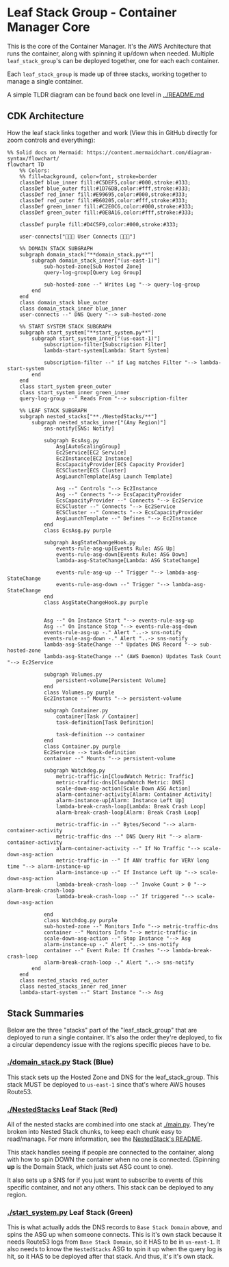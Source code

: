 # Leaf Stack Group - Container Manager Core

This is the core of the Container Manager. It's the AWS Architecture that runs the container, along with spinning it up/down when needed. Multiple `leaf_stack_group`'s can be deployed together, one for each each container.

Each `leaf_stack_group` is made up of three stacks, working together to manage a single container.

A simple TLDR diagram can be found back one level in [../README.md](../README.md#leaf-stack-summary)

## CDK Architecture

How the leaf stack links together and work (View this in GitHub directly for zoom controls and everything):

```mermaid
%% Solid docs on Mermaid: https://content.mermaidchart.com/diagram-syntax/flowchart/
flowchart TD
    %% Colors:
    %% fill=background, color=font, stroke=border
    classDef blue_inner fill:#C5DEF5,color:#000,stroke:#333;
    classDef blue_outer fill:#1D76DB,color:#fff,stroke:#333;
    classDef red_inner fill:#E99695,color:#000,stroke:#333;
    classDef red_outer fill:#B60205,color:#fff,stroke:#333;
    classDef green_inner fill:#C2E0C6,color:#000,stroke:#333;
    classDef green_outer fill:#0E8A16,color:#fff,stroke:#333;

    classDef purple fill:#D4C5F9,color:#000,stroke:#333;

    user-connects["🧑‍🤝‍🧑 User Connects 🧑‍🤝‍🧑"]

    %% DOMAIN STACK SUBGRAPH
    subgraph domain_stack["**domain_stack.py**"]
        subgraph domain_stack_inner["(us-east-1)"]
            sub-hosted-zone[Sub Hosted Zone]
            query-log-group[Query Log Group]

            sub-hosted-zone --" Writes Log "--> query-log-group
        end
    end
    class domain_stack blue_outer
    class domain_stack_inner blue_inner
    user-connects --" DNS Query "--> sub-hosted-zone

    %% START SYSTEM STACK SUBGRAPH
    subgraph start_system["**start_system.py**"]
        subgraph start_system_inner["(us-east-1)"]
            subscription-filter[Subscription Filter]
            lambda-start-system[Lambda: Start System]

            subscription-filter --" if Log matches Filter "--> lambda-start-system
        end
    end
    class start_system green_outer
    class start_system_inner green_inner
    query-log-group --" Reads From "--> subscription-filter

    %% LEAF STACK SUBGRAPH
    subgraph nested_stacks["**./NestedStacks/**"]
        subgraph nested_stacks_inner["(Any Region)"]
            sns-notify[SNS: Notify]

            subgraph EcsAsg.py
                Asg[AutoScalingGroup]
                Ec2Service[EC2 Service]
                Ec2Instance[EC2 Instance]
                EcsCapacityProvider[ECS Capacity Provider]
                ECSCluster[ECS Cluster]
                AsgLaunchTemplate[Asg Launch Template]

                Asg --" Controls "--> Ec2Instance
                Asg --" Connects "--> EcsCapacityProvider
                EcsCapacityProvider --" Connects "--> Ec2Service
                ECSCluster --" Connects "--> Ec2Service
                ECSCluster --" Connects "--> EcsCapacityProvider
                AsgLaunchTemplate --" Defines "--> Ec2Instance
            end
            class EcsAsg.py purple

            subgraph AsgStateChangeHook.py
                events-rule-asg-up[Events Rule: ASG Up]
                events-rule-asg-down[Events Rule: ASG Down]
                lambda-asg-StateChange[Lambda: ASG StateChange]

                events-rule-asg-up --" Trigger "--> lambda-asg-StateChange
                events-rule-asg-down --" Trigger "--> lambda-asg-StateChange
            end
            class AsgStateChangeHook.py purple


            Asg --" On Instance Start "--> events-rule-asg-up
            Asg --" On Instance Stop "--> events-rule-asg-down
            events-rule-asg-up -." Alert "..-> sns-notify
            events-rule-asg-down -." Alert "..-> sns-notify
            lambda-asg-StateChange --" Updates DNS Record "--> sub-hosted-zone
            lambda-asg-StateChange --" (AWS Daemon) Updates Task Count "--> Ec2Service

            subgraph Volumes.py
                persistent-volume[Persistent Volume]
            end
            class Volumes.py purple
            Ec2Instance --" Mounts "--> persistent-volume

            subgraph Container.py
                container[Task / Container]
                task-definition[Task Definition]

                task-definition --> container
            end
            class Container.py purple
            Ec2Service --> task-definition
            container --" Mounts "--> persistent-volume

            subgraph Watchdog.py
                metric-traffic-in[CloudWatch Metric: Traffic]
                metric-traffic-dns[CloudWatch Metric: DNS]
                scale-down-asg-action[Scale Down ASG Action]
                alarm-container-activity[Alarm: Container Activity]
                alarm-instance-up[Alarm: Instance Left Up]
                lambda-break-crash-loop[Lambda: Break Crash Loop]
                alarm-break-crash-loop[Alarm: Break Crash Loop]

                metric-traffic-in --" Bytes/Second "--> alarm-container-activity
                metric-traffic-dns --" DNS Query Hit "--> alarm-container-activity
                alarm-container-activity --" If No Traffic "--> scale-down-asg-action
                metric-traffic-in --" If ANY traffic for VERY long time "--> alarm-instance-up
                alarm-instance-up --" If Instance Left Up "--> scale-down-asg-action
                lambda-break-crash-loop --" Invoke Count > 0 "--> alarm-break-crash-loop
                lambda-break-crash-loop --" If triggered "--> scale-down-asg-action

            end
            class Watchdog.py purple
            sub-hosted-zone --" Monitors Info "--> metric-traffic-dns
            container --" Monitors Info "--> metric-traffic-in
            scale-down-asg-action --" Stop Instance "--> Asg
            alarm-instance-up -." Alert "..-> sns-notify
            container --" Event Rule: If Crashes "--> lambda-break-crash-loop
            alarm-break-crash-loop -." Alert "..-> sns-notify
        end
    end
    class nested_stacks red_outer
    class nested_stacks_inner red_inner
    lambda-start-system --" Start Instance "--> Asg
```

## Stack Summaries

Below are the three "stacks" part of the "leaf_stack_group" that are deployed to run a single container. It's also the order they're deployed, to fix a circular dependency issue with the regions specific pieces have to be.

### [./domain_stack.py](./domain_stack.py) Stack (Blue)

This stack sets up the Hosted Zone and DNS for the leaf_stack_group. This stack MUST be deployed to `us-east-1` since that's where AWS houses Route53.

### [./NestedStacks](./NestedStacks/) Leaf Stack (Red)

All of the nested stacks are combined into one stack at [./main.py](./main.py). They're broken into Nested Stack chunks, to keep each chunk easy to read/manage. For more information, see the [NestedStack's README](./NestedStacks/README.md).

This stack handles seeing if people are connected to the container, along with how to spin DOWN the container when no one is connected. (Spinning **up** is the Domain Stack, which justs set ASG count to one).

It also sets up a SNS for if you just want to subscribe to events of this specific container, and not any others. This stack can be deployed to any region.

### [./start_system.py](./start_system.py) Leaf Stack (Green)

This is what actually adds the DNS records to `Base Stack Domain` above, and spins the ASG up when someone connects. This is it's own stack because it needs Route53 logs from `Base Stack Domain`, so it HAS to be in `us-east-1`. It also needs to know the `NestedStacks` ASG to spin it up when the query log is hit, so it HAS to be deployed after that stack. And thus, it's it's own stack.
